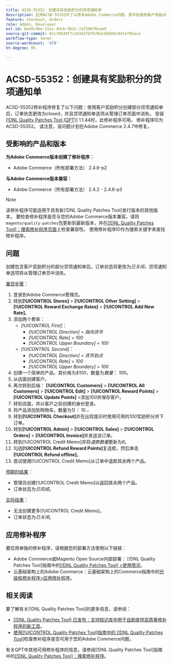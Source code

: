 ```yaml
---
title: ACSD-55352：创建具有奖励积分的贷项通知单
description: 应用ACSD-55352补丁以修复Adobe Commerce问题，其中在使用客户奖励点创建部分贷项通知单后，订单状态更改为*closed*，贷项通知单选项从管理订单页中消失。
feature: Checkout, Orders
role: Admin, Developer
exl-id: bee0c4be-11ec-4dcb-9b3c-7af26676cee9
source-git-commit: 81c78439f7c243437b7b76dc80560c847af95ace
workflow-type: tm+mt
source-wordcount: '479'
ht-degree: 0%

---
```


# ACSD-55352：创建具有奖励积分的贷项通知单

ACSD-55352修补程序修复了以下问题：使用客户奖励积分创建部分贷项通知单后，订单状态更改为&#x200B;*closed*，并且贷项通知单选项从管理订单页面中消失。 安装[[!DNL Quality Patches Tool (QPT)]](https://experienceleague.adobe.com/en/docs/commerce-knowledge-base/kb/announcements/commerce-announcements/magento-quality-patches-released-new-tool-to-self-serve-quality-patches) 1.1.44时，此修补程序可用。 修补程序ID为ACSD-55352。 请注意，该问题计划在Adobe Commerce 2.4.7中修复。

## 受影响的产品和版本

**为Adobe Commerce版本创建了修补程序：**

* Adobe Commerce（所有部署方法） 2.4.6-p2

**与Adobe Commerce版本兼容：**

* Adobe Commerce（所有部署方法） 2.4.2 - 2.4.6-p3

>[!NOTE]
>
>该修补程序可能适用于具有新[!DNL Quality Patches Tool]发行版本的其他版本。 要检查修补程序是否与您的Adobe Commerce版本兼容，请将`magento/quality-patches`包更新到最新版本，并在[[!DNL Quality Patches Tool]：搜索修补程序页面](https://experienceleague.adobe.com/tools/commerce-quality-patches/index.html)上检查兼容性。 使用修补程序ID作为搜索关键字来查找修补程序。

## 问题

创建包含客户奖励积分的部分贷项通知单后，订单状态将更改为&#x200B;*已关闭*，贷项通知单选项将从管理订单页中消失。

<u>重现步骤</u>：

1. 登录到Adobe Commerce管理员。
2. 转到&#x200B;**[!UICONTROL Stores]** > **[!UICONTROL Other Setting]** > **[!UICONTROL Reward Exchange Rates]** > **[!UICONTROL Add New Rate]**。
3. 添加两个费率：
   * *[!UICONTROL First]*：
      * *[!UICONTROL Direction]* = *指向货币*
      * *[!UICONTROL Rate]* = *100*
      * *[!UICONTROL Upper Boundary]* = *100*
   * *[!UICONTROL Second]*：
      * *[!UICONTROL Direction]* = *货币到点*
      * *[!UICONTROL Rate]* = *100*
      * *[!UICONTROL Upper Boundary]* = *100*
4. 创建一个简单的产品，其价格为&#x200B;*$100*，数量为&#x200B;*数量*： *100*。
5. 从店面创建客户。
6. 再次转到后端： **[!UICONTROL Customers]** > **[!UICONTROL All Customers]** > **[!UICONTROL Edit]** > **[!UICONTROL Reward Points]** > **[!UICONTROL Update Points]** >添加&#x200B;*100*&#x200B;并保存客户。
7. 转到店面，并以客户之前创建的身份登录。
8. 将产品添加到购物车，数量为&#x200B;*1&rbrace;：* 10 *。*
9. 转到&#x200B;**[!UICONTROL Checkout]**&#x200B;并在出现提示时使用可用的&#x200B;*100*&#x200B;奖励积分并下订单。
10. 转到&#x200B;**[!UICONTROL Admin]** > **[!UICONTROL Sales]** > **[!UICONTROL Orders]** > **[!UICONTROL Invoice]**&#x200B;并发送该订单。
11. 转到[!UICONTROL Credit Memo]并将&#x200B;*退款数量*&#x200B;更新为&#x200B;*8*。
12. 勾选&#x200B;**[!UICONTROL Refund Reward Points]**&#x200B;复选框，然后单击&#x200B;**[!UICONTROL Refund offline]**。
13. 尝试使用[!UICONTROL Credit Memo]从订单中退款其余两个产品。

<u>预期的结果</u>：

* 管理员创建[!UICONTROL Credit Memo]以返回其余两个产品。
* 订单状态为&#x200B;*已完成*。

<u>实际结果</u>：

* 无法创建更多[!UICONTROL Credit Memo]。
* 订单状态为&#x200B;*已关闭*。

## 应用修补程序

要应用单独的修补程序，请根据您的部署方法使用以下链接：

* Adobe Commerce或Magento Open Source内部部署： [!DNL Quality Patches Tool]指南中的[[!DNL Quality Patches Tool] >使用情况](/help/tools/quality-patches-tool/usage.md)。
* 云基础架构上的Adobe Commerce：云基础架构上的Commerce指南中的[升级和修补程序>应用修补程序](https://experienceleague.adobe.com/docs/commerce-cloud-service/user-guide/develop/upgrade/apply-patches.html)。

## 相关阅读

要了解有关[!DNL Quality Patches Tool]的更多信息，请参阅：

* [[!DNL Quality Patches Tool] 已发布：支持知识库中用于自助提供高质量修补程序的新工具](https://experienceleague.adobe.com/en/docs/commerce-knowledge-base/kb/announcements/commerce-announcements/magento-quality-patches-released-new-tool-to-self-serve-quality-patches)。
* [使用[!UICONTROL Quality Patches Tool]指南中的 [!DNL Quality Patches Tool]](/help/tools/quality-patches-tool/patches-available-in-qpt/check-patch-for-magento-issue-with-magento-quality-patches.md)检查修补程序是否可用于您的Adobe Commerce问题。


有关QPT中其他可用修补程序的信息，请参阅[!DNL Quality Patches Tool]指南中的[[!DNL Quality Patches Tool]：搜索修补程序](https://experienceleague.adobe.com/tools/commerce-quality-patches/index.html)。
